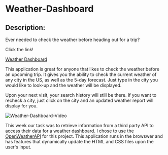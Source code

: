 # Weather-Dashboard

## Description:

Ever needed to check the weather before heading out for a trip? 

Click the link! 

[Weather Dashboard](https://kammielatay.github.io/Weather-Dashboard/)

This application is great for anyone that likes to check the weather before an upcoming trip. It gives you the ability to check the current weather of any city in the US, as well as the 5-day forecast. Just type in the city you would like to look-up and the weather will be displayed.

Upon your next visit, your search history will still be there. If you want to recheck a city, just click on the city and an updated weather report will display for you. 

![Weather-Dashboard-Video](https://j.gifs.com/AN0ywO.gif)

This week our task was to retrieve information from a third party API to access their data for a weather dashboard. I chose to use the [OpenWeatherAPI](https://openweathermap.org/api) for this project. This application runs in the browswer and has features that dynamically update the HTML and CSS files upon the user's input. 